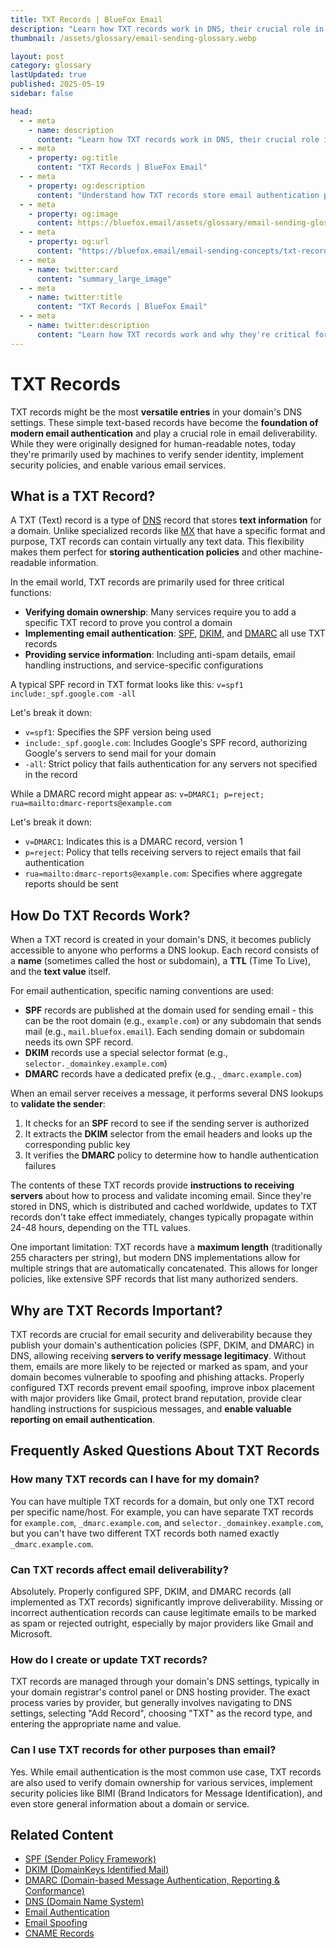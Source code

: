 ```yaml
---
title: TXT Records | BlueFox Email
description: "Learn how TXT records work in DNS, their crucial role in email authentication, and how they help secure email communications."
thumbnail: /assets/glossary/email-sending-glossary.webp

layout: post
category: glossary
lastUpdated: true
published: 2025-05-19
sidebar: false

head:
  - - meta
    - name: description
      content: "Learn how TXT records work in DNS, their crucial role in email authentication, and how they help secure email communications."
  - - meta
    - property: og:title
      content: "TXT Records | BlueFox Email"
  - - meta
    - property: og:description
      content: "Understand how TXT records store email authentication policies and why they're essential for email security and deliverability."
  - - meta
    - property: og:image
      content: https://bluefox.email/assets/glossary/email-sending-glossary.webp
  - - meta
    - property: og:url
      content: "https://bluefox.email/email-sending-concepts/txt-record"
  - - meta
    - name: twitter:card
      content: "summary_large_image"
  - - meta
    - name: twitter:title
      content: "TXT Records | BlueFox Email"
  - - meta
    - name: twitter:description
      content: "Learn how TXT records work and why they're critical for email authentication and deliverability."
---
```


# TXT Records

TXT records might be the most **versatile entries** in your domain's DNS settings. These simple text-based records have become the **foundation of modern email authentication** and play a crucial role in email deliverability. While they were originally designed for human-readable notes, today they're primarily used by machines to verify sender identity, implement security policies, and enable various email services.

## What is a TXT Record?

A TXT (Text) record is a type of [DNS](/email-sending-concepts/dns) record that stores **text information** for a domain. Unlike specialized records like [MX](/email-sending-concepts/mx-record) that have a specific format and purpose, TXT records can contain virtually any text data. This flexibility makes them perfect for **storing authentication policies** and other machine-readable information.

In the email world, TXT records are primarily used for three critical functions:

- **Verifying domain ownership**: Many services require you to add a specific TXT record to prove you control a domain
- **Implementing email authentication**: [SPF](/email-sending-concepts/spf), [DKIM](/email-sending-concepts/dkim), and [DMARC](/email-sending-concepts/dmarc) all use TXT records
- **Providing service information**: Including anti-spam details, email handling instructions, and service-specific configurations

A typical SPF record in TXT format looks like this:
`v=spf1 include:_spf.google.com -all`

Let's break it down:
- `v=spf1`: Specifies the SPF version being used
- `include:_spf.google.com`: Includes Google's SPF record, authorizing Google's servers to send mail for your domain
- `-all`: Strict policy that fails authentication for any servers not specified in the record

While a DMARC record might appear as:
`v=DMARC1; p=reject; rua=mailto:dmarc-reports@example.com`

Let's break it down:
- `v=DMARC1`: Indicates this is a DMARC record, version 1
- `p=reject`: Policy that tells receiving servers to reject emails that fail authentication
- `rua=mailto:dmarc-reports@example.com`: Specifies where aggregate reports should be sent

## How Do TXT Records Work?

When a TXT record is created in your domain's DNS, it becomes publicly accessible to anyone who performs a DNS lookup. Each record consists of a **name** (sometimes called the host or subdomain), a **TTL** (Time To Live), and the **text value** itself.

For email authentication, specific naming conventions are used:
- **SPF** records are published at the domain used for sending email - this can be the root domain (e.g., `example.com`) or any subdomain that sends mail (e.g., `mail.bluefox.email`). Each sending domain or subdomain needs its own SPF record.
- **DKIM** records use a special selector format (e.g., `selector._domainkey.example.com`)
- **DMARC** records have a dedicated prefix (e.g., `_dmarc.example.com`)

When an email server receives a message, it performs several DNS lookups to **validate the sender**:

1. It checks for an **SPF** record to see if the sending server is authorized
2. It extracts the **DKIM** selector from the email headers and looks up the corresponding public key
3. It verifies the **DMARC** policy to determine how to handle authentication failures

The contents of these TXT records provide **instructions to receiving servers** about how to process and validate incoming email. Since they're stored in DNS, which is distributed and cached worldwide, updates to TXT records don't take effect immediately, changes typically propagate within 24-48 hours, depending on the TTL values.

One important limitation: TXT records have a **maximum length** (traditionally 255 characters per string), but modern DNS implementations allow for multiple strings that are automatically concatenated. This allows for longer policies, like extensive SPF records that list many authorized senders.

## Why are TXT Records Important?

TXT records are crucial for email security and deliverability because they publish your domain's authentication policies (SPF, DKIM, and DMARC) in DNS, allowing receiving **servers to verify message legitimacy**. Without them, emails are more likely to be rejected or marked as spam, and your domain becomes vulnerable to spoofing and phishing attacks. Properly configured TXT records prevent email spoofing, improve inbox placement with major providers like Gmail, protect brand reputation, provide clear handling instructions for suspicious messages, and **enable valuable reporting on email authentication**.

## Frequently Asked Questions About TXT Records

### How many TXT records can I have for my domain?
You can have multiple TXT records for a domain, but only one TXT record per specific name/host. For example, you can have separate TXT records for `example.com`, `_dmarc.example.com`, and `selector._domainkey.example.com`, but you can't have two different TXT records both named exactly `_dmarc.example.com`.

### Can TXT records affect email deliverability?
Absolutely. Properly configured SPF, DKIM, and DMARC records (all implemented as TXT records) significantly improve deliverability. Missing or incorrect authentication records can cause legitimate emails to be marked as spam or rejected outright, especially by major providers like Gmail and Microsoft.

### How do I create or update TXT records?
TXT records are managed through your domain's DNS settings, typically in your domain registrar's control panel or DNS hosting provider. The exact process varies by provider, but generally involves navigating to DNS settings, selecting "Add Record", choosing "TXT" as the record type, and entering the appropriate name and value.

### Can I use TXT records for other purposes than email?
Yes. While email authentication is the most common use case, TXT records are also used to verify domain ownership for various services, implement security policies like BIMI (Brand Indicators for Message Identification), and even store general information about a domain or service.

## Related Content

- [SPF (Sender Policy Framework)](/email-sending-concepts/spf)
- [DKIM (DomainKeys Identified Mail)](/email-sending-concepts/dkim)
- [DMARC (Domain-based Message Authentication, Reporting & Conformance)](/email-sending-concepts/dmarc)
- [DNS (Domain Name System)](/email-sending-concepts/dns)
- [Email Authentication](/email-sending-concepts/email-authentication)
- [Email Spoofing](/email-sending-concepts/email-spoofing)
- [CNAME Records](/email-sending-concepts/cname-record)

<GlossaryCTA />